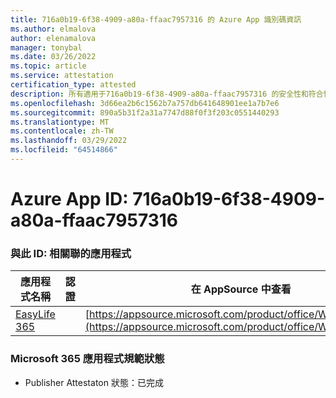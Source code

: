 ```yaml
---
title: 716a0b19-6f38-4909-a80a-ffaac7957316 的 Azure App 識別碼資訊
ms.author: elmalova
author: elenamalova
manager: tonybal
ms.date: 03/26/2022
ms.topic: article
ms.service: attestation
certification_type: attested
description: 所有適用于716a0b19-6f38-4909-a80a-ffaac7957316 的安全性和符合性資訊資訊。
ms.openlocfilehash: 3d66ea2b6c1562b7a757db641648901ee1a7b7e6
ms.sourcegitcommit: 890a5b31f2a31a7747d88f0f3f203c0551440293
ms.translationtype: MT
ms.contentlocale: zh-TW
ms.lasthandoff: 03/29/2022
ms.locfileid: "64514866"
---
```

# <a name="azure-app-id-716a0b19-6f38-4909-a80a-ffaac7957316"></a>Azure App ID: 716a0b19-6f38-4909-a80a-ffaac7957316


### <a name="apps-associated-with-this-id"></a>與此 ID: 相關聯的應用程式
| **應用程式名稱** | **認證** | **在 AppSource 中查看** |
|--------------|---------------|-----------------------|
| [EasyLife 365](../forward/WA200003697.md) |  | [https://appsource.microsoft.com/product/office/WA200003697](https://appsource.microsoft.com/product/office/WA200003697) |

### <a name="microsoft-365-app-compliance-status"></a>Microsoft 365 應用程式規範狀態
- Publisher Attestaton 狀態：已完成
